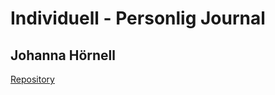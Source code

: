 # Individuell - Personlig Journal

## Johanna Hörnell 

[Repository](https://github.com/johannahornell/journal)
